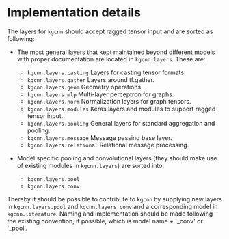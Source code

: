 # Implementation details

The layers for `kgcnn` should accept ragged tensor input and are sorted as following: 

* The most general layers that kept maintained beyond different models with proper documentation are located in `kgcnn.layers`. These are:
    * `kgcnn.layers.casting` Layers for casting tensor formats.
    * `kgcnn.layers.gather` Layers around tf.gather.
    * `kgcnn.layers.geom` Geometry operations.
    * `kgcnn.layers.mlp` Multi-layer perceptron for graphs.
    * `kgcnn.layers.norm` Normalization layers for graph tensors. 
    * `kgcnn.layers.modules` Keras layers and modules to support ragged tensor input.
    * `kgcnn.layers.pooling` General layers for standard aggregation and pooling.
    * `kgcnn.layers.message` Message passing base layer.
    * `kgcnn.layers.relational` Relational message processing.


* Model specific pooling and convolutional layers (they should make use of existing modules in `kgcnn.layers`) are sorted into:
    * `kgcnn.layers.pool`
    * `kgcnn.layers.conv`


Thereby it should be possible to contribute to `kgcnn` by supplying new layers in `kgcnn.layers.pool` and `kgcnn.layers.conv` and a 
corresponding model in `kgcnn.literature`. Naming and implementation should be made following the existing convention, if possible,
which is model name + '_conv' or '_pool'.